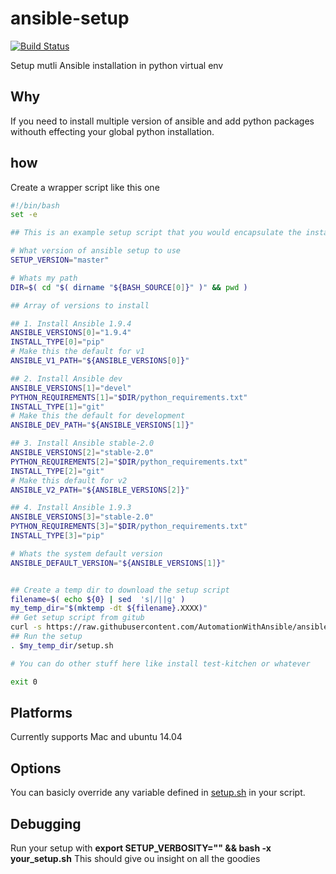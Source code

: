 # ansible-setup
[![Build Status](https://travis-ci.org/AutomationWithAnsible/ansible-setup.svg?branch=master)](https://travis-ci.org/AutomationWithAnsible/ansible-setup)

Setup mutli Ansible installation in python virtual env


## Why
If you need to install multiple version of ansible and add python packages withouth effecting your global python installation.

## how
Create a wrapper script like this one
```bash
#!/bin/bash
set -e

## This is an example setup script that you would encapsulate the installation 

# What version of ansible setup to use 
SETUP_VERSION="master"

# Whats my path
DIR=$( cd "$( dirname "${BASH_SOURCE[0]}" )" && pwd )

## Array of versions to install

## 1. Install Ansible 1.9.4
ANSIBLE_VERSIONS[0]="1.9.4"
INSTALL_TYPE[0]="pip"
# Make this the default for v1
ANSIBLE_V1_PATH="${ANSIBLE_VERSIONS[0]}"

## 2. Install Ansible dev
ANSIBLE_VERSIONS[1]="devel"
PYTHON_REQUIREMENTS[1]="$DIR/python_requirements.txt"
INSTALL_TYPE[1]="git"
# Make this the default for development 
ANSIBLE_DEV_PATH="${ANSIBLE_VERSIONS[1]}"

## 3. Install Ansible stable-2.0 
ANSIBLE_VERSIONS[2]="stable-2.0"
PYTHON_REQUIREMENTS[2]="$DIR/python_requirements.txt"
INSTALL_TYPE[2]="git"
# Make this default for v2
ANSIBLE_V2_PATH="${ANSIBLE_VERSIONS[2]}"   

## 4. Install Ansible 1.9.3
ANSIBLE_VERSIONS[3]="stable-2.0"
PYTHON_REQUIREMENTS[3]="$DIR/python_requirements.txt"
INSTALL_TYPE[3]="pip"

# Whats the system default version
ANSIBLE_DEFAULT_VERSION="${ANSIBLE_VERSIONS[1]}"


## Create a temp dir to download the setup script
filename=$( echo ${0} | sed  's|/||g' )
my_temp_dir="$(mktemp -dt ${filename}.XXXX)"
## Get setup script from gitub
curl -s https://raw.githubusercontent.com/AutomationWithAnsible/ansible-setup/$SETUP_VERSION/setup.sh -o $my_temp_dir/setup.sh
## Run the setup
. $my_temp_dir/setup.sh

# You can do other stuff here like install test-kitchen or whatever

exit 0
```

## Platforms
Currently supports Mac and ubuntu 14.04

## Options
You can basicly override any variable defined in [setup.sh](https://github.com/AutomationWithAnsible/ansible-setup/blob/master/setup.sh) in your script.


## Debugging
Run your setup with **export SETUP_VERBOSITY="" && bash -x your_setup.sh**
This should give ou insight on all the goodies
